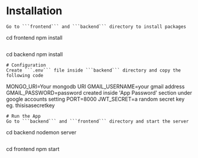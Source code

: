 # Installation

````
Go to ```frontend``` and ```backend``` directory to install packages
````

cd frontend
npm install

```

```

cd backend
npm install

````
# Configuration
Create ```.env``` file inside ```backend``` directory and copy the following code

````

MONGO_URI=Your mongodb URI
GMAIL_USERNAME=your gmail address
GMAIL_PASSWORD=password created inside 'App Password' section under google accounts setting
PORT=8000
JWT_SECRET=a random secret key eg. thisisasecretkey

````
# Run the App
Go to ```backend``` and ```frontend``` directory and start the server
````

cd backend
nodemon server

```

```

cd frontend
npm start

```



```
